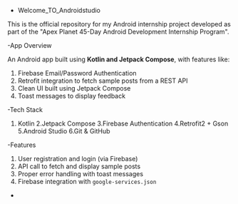 - Welcome_TO_Androidstudio

This is the official repository for my Android internship project developed as part of the "Apex Planet 45-Day Android Development Internship Program".



-App Overview

An Android app built using **Kotlin and Jetpack Compose**, with features like:

1. Firebase Email/Password Authentication
2. Retrofit integration to fetch sample posts from a REST API
3. Clean UI built using Jetpack Compose
4. Toast messages to display feedback



-Tech Stack

1. Kotlin
2.Jetpack Compose
3.Firebase Authentication
4.Retrofit2 + Gson
5.Android Studio
6.Git & GitHub


-Features

1. User registration and login (via Firebase)
2. API call to fetch and display sample posts
3. Proper error handling with toast messages
4. Firebase integration with `google-services.json`

-
